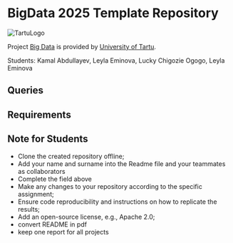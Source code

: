 # BigData 2025 Template Repository

![TartuLogo](./images/logo_ut_0.png)


Project [Big Data](https://courses.cs.ut.ee/2025/bdm/spring/Main/HomePage) is provided by [University of Tartu](https://courses.cs.ut.ee/).

Students: Kamal Abdullayev, Leyla Eminova, Lucky Chigozie Ogogo, Leyla Eminova

## Queries 

## Requirements

## Note for Students

* Clone the created repository offline;
* Add your name and surname into the Readme file and your teammates as collaborators
* Complete the field above 
* Make any changes to your repository according to the specific assignment;
* Ensure code reproducibility and instructions on how to replicate the results;
* Add an open-source license, e.g., Apache 2.0;
* convert README in pdf
* keep one report for all projects

